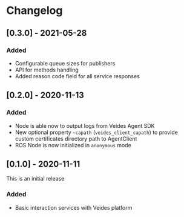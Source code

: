 # Changelog

## [0.3.0] - 2021-05-28

### Added

* Configurable queue sizes for publishers
* API for methods handling
* Added reason code field for all service responses

## [0.2.0] - 2020-11-13

### Added

* Node is able now to output logs from Veides Agent SDK
* New optional property `~capath` (`veides_client_capath`) to provide custom certificates directory path to AgentClient
* ROS Node is now initialized in `anonymous` mode

## [0.1.0] - 2020-11-11

This is an initial release

### Added

* Basic interaction services with Veides platform
